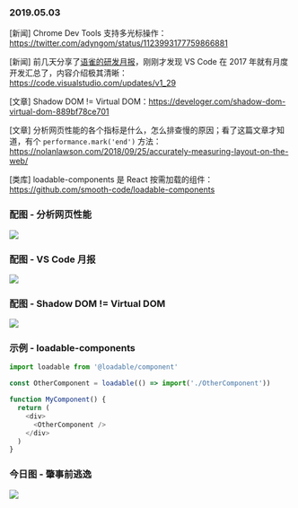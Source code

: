 ### 2019.05.03

[新闻] Chrome Dev Tools 支持多光标操作：<https://twitter.com/adyngom/status/1123993177759866881>

[新闻] 前几天分享了[语雀的研发月报](https://www.yuque.com/yuque/changelog/etl3px)，刚刚才发现 VS Code 在 2017 年就有月度开发汇总了，内容介绍极其清晰：<https://code.visualstudio.com/updates/v1_29>

[文章] Shadow DOM != Virtual DOM：<https://develoger.com/shadow-dom-virtual-dom-889bf78ce701>

[文章] 分析网页性能的各个指标是什么，怎么排查慢的原因；看了这篇文章才知道，有个 `performance.mark('end')` 方法：<https://nolanlawson.com/2018/09/25/accurately-measuring-layout-on-the-web/>

[类库] loadable-components 是 React 按需加载的组件：<https://github.com/smooth-code/loadable-components>

### 配图 - 分析网页性能
![](https://nolanwlawson.files.wordpress.com/2018/09/virtualbox_msedge-win10_22_09_2018_12_51_17.png)

### 配图 - VS Code 月报
![](https://code.visualstudio.com/assets/updates/1_29/css-specificity.png)

### 配图 - Shadow DOM != Virtual DOM
![](https://cdn-images-1.medium.com/max/2400/1*-mYZovkTu-PWsGoKjRzU-g.png)

### 示例 - loadable-components
```js
import loadable from '@loadable/component'

const OtherComponent = loadable(() => import('./OtherComponent'))

function MyComponent() {
  return (
    <div>
      <OtherComponent />
    </div>
  )
}
```

### 今日图 - 肇事前逃逸
![](https://user-gold-cdn.xitu.io/2019/4/26/16a585fa7fe14f06?imageView2/2/w/800/q/100)
